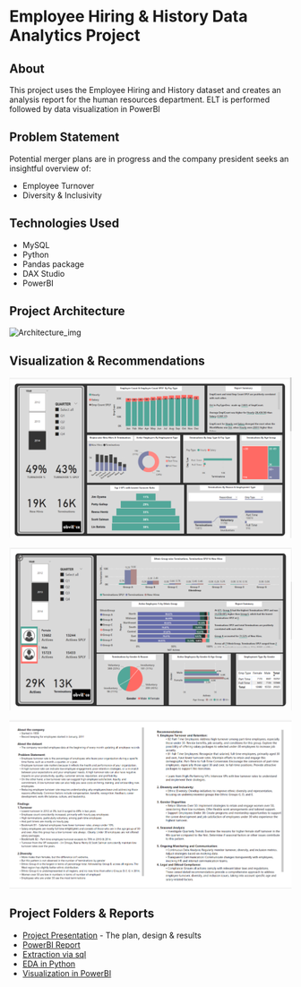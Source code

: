 # Employee Hiring & History Data Analytics Project
## About

This project uses the Employee Hiring and History dataset and creates an analysis report for the human resources department.
ELT is performed followed by data visualization in PowerBI

## Problem Statement
Potential merger plans are in progress and the company president seeks an insightful overview of:
* Employee Turnover
* Diversity & Inclusivity

## Technologies Used
* MySQL
* Python
* Pandas package
* DAX Studio
* PowerBI

## Project Architecture
![Architecture_img](documentation/project_architecture.png)

## Visualization & Recommendations

![Visualization_1](documentation/images/v1.PNG)

![Visualization_2](documentation/images/v2.PNG)

![Visualization_3](documentation/images/v3.PNG)


## Project Folders & Reports
* [Project Presentation](documentation/Project_Presentation.pdf) - The plan, design & results
* [PowerBI Report](powerbi/PowerBI_Report.pdf)
* [Extraction via sql](sql)
* [EDA in Python](python) 
* [Visualization in PowerBI](powerbi)
